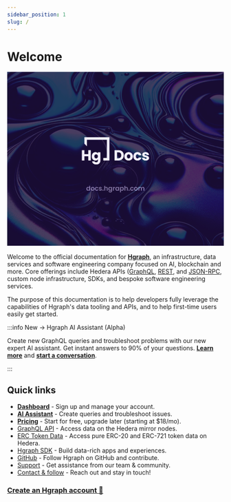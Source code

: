 ```yaml
---
sidebar_position: 1
slug: /
---
```


# Welcome

![image](../static/img/hgraph_docs_social_image.jpg)

Welcome to the official documentation for **[Hgraph](https://hgraph.com)**, an infrastructure, data services and software engineering company focused on AI, blockchain and more. Core offerings include Hedera APIs ([GraphQL](/category/graphql-api), [REST](/category/rest-api), and [JSON-RPC](/category/json-rpc), custom node infrastructure, SDKs, and bespoke software engineering services.

The purpose of this documentation is to help developers fully leverage the capabilities of Hgraph's data tooling and APIs, and to help first-time users easily get started.

:::info New → Hgraph AI Assistant (Alpha)

Create new GraphQL queries and troubleshoot problems with our new expert AI assistant. Get instant answers to 90% of your questions. **[Learn more](/graphql-assistant)** and **[start a conversation](https://hgraph.com/assistant)**.

:::

## Quick links

- **[Dashboard](https://dashboard.hgraph.com)** - Sign up and manage your account.
- **[AI Assistant](https://dashboard.hgraph.com)** - Create queries and troubleshoot issues.
- **[Pricing](/overview/pricing)** - Start for free, upgrade later (starting at $18/mo).
- [GraphQL API](/category/graphql-api) - Access data on the Hedera mirror nodes.
- [ERC Token Data](/category/erc-token-data) - Access pure ERC-20 and ERC-721 token data on Hedera.
- [Hgraph SDK](/category/hgraph-sdk) - Build data-rich apps and experiences.
- [GitHub](https://github.com/hgraph-io) - Follow Hgraph on GitHub and contribute.
- [Support](/support) - Get assistance from our team & community.
- [Contact & follow](/overview/contact) - Reach out and stay in touch!

### [Create an Hgraph account 🚀](https://dashboard.hgraph.com)